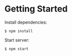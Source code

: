 # Getting Started

Install dependencies:

```
$ npm install
```

Start server:

```
$ npm start
```
